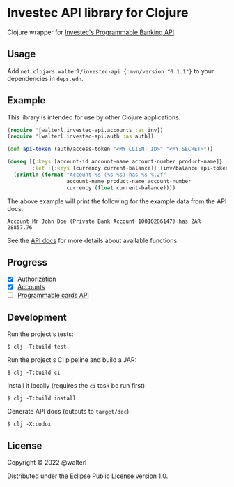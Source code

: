 # Investec API library for Clojure

Clojure wrapper for [Investec's Programmable Banking API](https://developer.investec.com/programmable-banking/).

## Usage

Add `net.clojars.walterl/investec-api {:mvn/version "0.1.1"}` to your dependencies in `deps.edn`.

## Example

This library is intended for use by other Clojure applications.

```clojure
(require '[walterl.investec-api.accounts :as inv])
(require '[walterl.investec-api.auth :as auth])

(def api-token (auth/access-token "<MY CLIENT ID>" "<MY SECRET>"))

(doseq [{:keys [account-id account-name account-number product-name]} (inv/accounts api-token)
        :let [{:keys [currency current-balance]} (inv/balance api-token account-id)]]
  (println (format "Account %s (%s %s) has %s %.2f"
                   account-name product-name account-number
                   currency (float current-balance))))
```

The above example will print the following for the example data from the API docs:

```
Account Mr John Doe (Private Bank Account 10010206147) has ZAR 28857.76
```

See the [API docs](https://walterl.github.io/investec-api) for more details about available functions.

## Progress

* [X] [Authorization](https://developer.investec.com/programmable-banking/#open-api-authorization)
* [X] [Accounts](https://developer.investec.com/programmable-banking/#open-api-accounts)
* [ ] [Programmable cards API](https://developer.investec.com/programmable-banking/#open-api-programmable-cards-api)

## Development

Run the project's tests:

    $ clj -T:build test

Run the project's CI pipeline and build a JAR:

    $ clj -T:build ci

Install it locally (requires the `ci` task be run first):

    $ clj -T:build install

Generate API docs (outputs to `target/doc`):

    $ clj -X:codox

## License

Copyright © 2022 @walterl

Distributed under the Eclipse Public License version 1.0.
